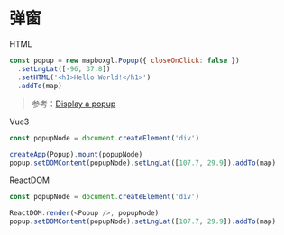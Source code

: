 # 弹窗

HTML

```js
const popup = new mapboxgl.Popup({ closeOnClick: false })
  .setLngLat([-96, 37.8])
  .setHTML('<h1>Hello World!</h1>')
  .addTo(map)
```

> 参考：[Display a popup](https://docs.mapbox.com/mapbox-gl-js/example/popup/)

Vue3

```js
const popupNode = document.createElement('div')

createApp(Popup).mount(popupNode)
popup.setDOMContent(popupNode).setLngLat([107.7, 29.9]).addTo(map)
```

ReactDOM

```js
const popupNode = document.createElement('div')

ReactDOM.render(<Popup />, popupNode)
popup.setDOMContent(popupNode).setLngLat([107.7, 29.9]).addTo(map)
```

